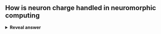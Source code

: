 ## How is neuron charge handled in neuromorphic computing
<details>
<summary><b>Reveal answer</b></summary>
- Charge accumulates over time as spikes pass through the network<br>- Leakage! Charge dissapates over time<br>-&nbsp;When the neuron's charge reaches a threshold, the neuron fires and emits a signal along its outgoing connections<br><br>
</details>
